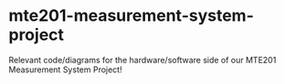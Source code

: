 # mte201-measurement-system-project
 Relevant code/diagrams for the hardware/software side of our MTE201 Measurement System Project!
